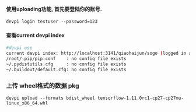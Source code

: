 
#### 使用uploading功能, 首先要登陆你的账号.
```
devpi login testuser --password=123
```

#### 查看current devpi index

```bash
#devpi use
current devpi index: http://localhost:3141/qiaohaijun/sogo (logged in as qiaohaijun)
/root/.pip/pip.conf    : no config file exists
~/.pydistutils.cfg     : no config file exists
~/.buildout/default.cfg: no config file exists
```

### 上传 wheel格式的数据 pkg
```
devpi upload --formats bdist_wheel tensorflow-1.11.0rc1-cp27-cp27mu-linux_x86_64.whl 
```
